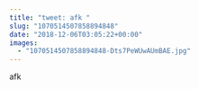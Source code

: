 ```yaml
---
title: "tweet: afk "
slug: "1070514507858894848"
date: "2018-12-06T03:05:22+00:00"
images:
  - "1070514507858894848-Dts7PeWUwAUmBAE.jpg"
---
```

afk 